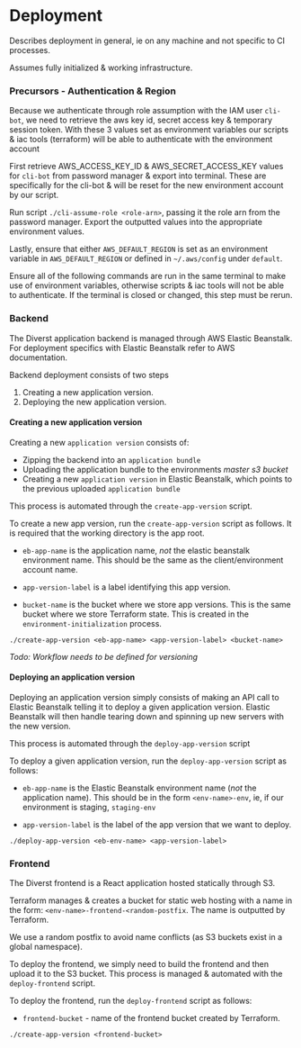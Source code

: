 # Deployment

Describes deployment in general, ie on any machine and not specific to CI processes. 

Assumes fully initialized & working infrastructure.

### Precursors - Authentication & Region

Because we authenticate through role assumption with the IAM user `cli-bot`, we need to retrieve the aws key id, secret access key & temporary session token. With these 3 values set as environment variables our scripts & iac tools (terraform) will be able to authenticate with the environment account

First retrieve AWS_ACCESS_KEY_ID & AWS_SECRET_ACCESS_KEY values for `cli-bot` from password manager & export into terminal. These are specifically for the cli-bot & will be reset for the new environment account by our script.

Run script `./cli-assume-role <role-arn>`, passing it the role arn from the password manager. Export the outputted values into the appropriate environment values.

Lastly, ensure that either `AWS_DEFAULT_REGION` is set as an environment variable in `AWS_DEFAULT_REGION` or defined in `~/.aws/config` under `default`. 

Ensure all of the following commands are run in the same terminal to make use of environment variables, otherwise scripts & iac tools will not be able to authenticate. If the terminal is closed or changed, this step must be rerun.

### Backend

The Diverst application backend is managed through AWS Elastic Beanstalk. For deployment specifics with Elastic Beanstalk refer to AWS documentation.

Backend deployment consists of two steps

1) Creating a new application version.
2) Deploying the new application version.

#### Creating a new application version

Creating a new `application version` consists of:

- Zipping the backend into an `application bundle`
- Uploading the application bundle to the environments _master s3 bucket_
- Creating a new `application version` in Elastic Beanstalk, which points to the previous uploaded `application bundle`

This process is automated through the `create-app-version` script. 

To create a new app version, run the `create-app-version` script as follows. It is required that the working directory is the app root.

- `eb-app-name` is the application name, _not_ the elastic beanstalk environment name. This should be the same as the client/environment account name.

- `app-version-label` is a label identifying this app version.

- `bucket-name` is the bucket where we store app versions. This is the same bucket where we store Terraform state. This is created in the `environment-initialization` process. 

`./create-app-version <eb-app-name> <app-version-label> <bucket-name>`

_Todo: Workflow needs to be defined for versioning_

#### Deploying an application version

Deploying an application version simply consists of making an API call to Elastic Beanstalk telling it to deploy a given application version. Elastic Beanstalk will then handle tearing down and spinning up new servers with the new version.

This process is automated through the `deploy-app-version` script

To deploy a given application version, run the `deploy-app-version` script as follows:

- `eb-app-name` is the Elastic Beanstalk environment name (_not_ the application name). This should be in the form `<env-name>-env`, ie, if our environment is staging, `staging-env`

- `app-version-label` is the label of the app version that we want to deploy.

`./deploy-app-version <eb-env-name> <app-version-label>`

### Frontend

The Diverst frontend is a React application hosted statically through S3.

Terraform manages & creates a bucket for static web hosting with a name in the form: `<env-name>-frontend-<random-postfix`. The name is outputted by Terraform.

We use a random postfix to avoid name conflicts (as S3 buckets exist in a global namespace).

To deploy the frontend, we simply need to build the frontend and then upload it to the S3 bucket. This process is managed & automated with the `deploy-frontend` script.

To deploy the frontend, run the `deploy-frontend` script as follows: 

- `frontend-bucket` - name of the frontend bucket created by Terraform.

`./create-app-version <frontend-bucket>`
